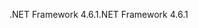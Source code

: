 <span data-ttu-id="1c8a4-101">.NET Framework 4.6.1</span><span class="sxs-lookup"><span data-stu-id="1c8a4-101">.NET Framework 4.6.1</span></span>